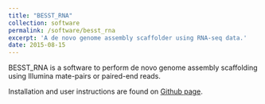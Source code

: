 ```yaml
---
title: "BESST_RNA"
collection: software
permalink: /software/besst_rna
excerpt: 'A de novo genome assembly scaffolder using RNA-seq data.'
date: 2015-08-15
---
```


BESST_RNA is a software to perform de novo genome assembly scaffolding using Illumina mate-pairs or paired-end reads.

Installation and user instructions are found on [Github page](https://github.com/ksahlin/BESST).
